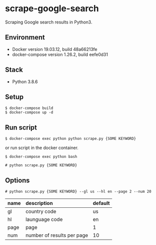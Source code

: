 # scrape-google-search

Scraping Google search results in Python3.

## Environment

- Docker version 19.03.12, build 48a66213fe
- docker-compose version 1.26.2, build eefe0d31

## Stack

- Python 3.8.6


## Setup

```
$ docker-compose build
$ docker-compose up -d
```

## Run script

```
$ docker-compose exec python python scrape.py {SOME KEYWORD}
```

or run script in the docker container.

```
$ docker-compose exec python bash
```

```
# python scrape.py {SOME KEYWORD}
```

## Options

```
# python scrape.py {SOME KEYWORD} --gl us --hl en --page 2 --num 20
```

|name|description|default|
|:--|:--|:--|
|gl|country code|us|
|hl|launguage code|en|
|page|page|1|
|num|number of results per page|10|
